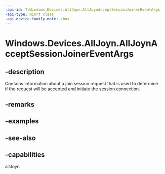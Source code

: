 ```yaml
---
-api-id: T:Windows.Devices.AllJoyn.AllJoynAcceptSessionJoinerEventArgs
-api-type: winrt class
-api-device-family-note: xbox
---
```


<!-- Class syntax.
public class AllJoynAcceptSessionJoinerEventArgs : Windows.Devices.AllJoyn.IAllJoynAcceptSessionJoinerEventArgs
-->

# Windows.Devices.AllJoyn.AllJoynAcceptSessionJoinerEventArgs

## -description
Contains information about a join session request that is used to determine if the request will be accepted and initiate the session connection.

## -remarks

## -examples

## -see-also


## -capabilities
allJoyn